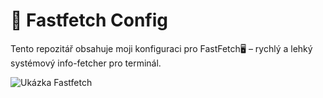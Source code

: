# 🚀 Fastfetch Config

Tento repozitář obsahuje moji konfiguraci pro FastFetch🖥️ – rychlý a lehký systémový info-fetcher pro terminál.

![Ukázka Fastfetch]([https://media.discordapp.net/attachments/1408899187881541796/1410167403375104040/screenshot.jpg?ex=68b0083c&is=68aeb6bc&hm=e0a330680c3b1de0bf23f0fa2094727d9862506269967f2eca5954ce8a3300af&=&format=webp&width=803&height=286](https://github.com/methylphenidate6969/FASTFETCH-CONFIG/blob/main/screenshot.jpg))
